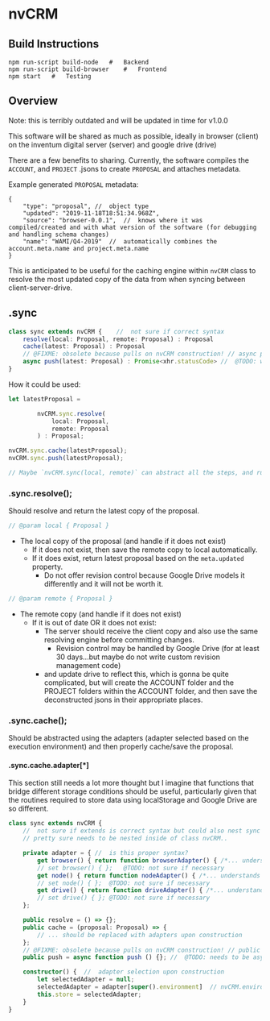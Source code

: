 # nvCRM

## Build Instructions

```shell
npm run-script build-node   #   Backend
npm run-script build-browser    #   Frontend
npm start   #   Testing
```

## Overview

Note: this is terribly outdated and will be updated in time for v1.0.0

This software will be shared as much as possible, ideally in browser (client) on the inventum digital server (server) and google drive (drive)

There are a few benefits to sharing. Currently, the software compiles the `ACCOUNT`, and `PROJECT` .jsons to create `PROPOSAL` and attaches metadata.

Example generated `PROPOSAL` metadata:
```jsonc
{
	"type": "proposal", //  object type
	"updated": "2019-11-18T18:51:34.968Z",
	"source": "browser-0.0.1",  //  knows where it was compiled/created and with what version of the software (for debugging and handling schema changes)
	"name": "WAMI/Q4-2019"  //  automatically combines the account.meta.name and project.meta.name
}
```

This is anticipated to be useful for the caching engine within `nvCRM` class to resolve the most updated copy of the data from when syncing between client-server-drive.

## .sync
```typescript
class sync extends nvCRM {    //  not sure if correct syntax
    resolve(local: Proposal, remote: Proposal) : Proposal
    cache(latest: Proposal) : Proposal
    // @FIXME: obsolete because pulls on nvCRM construction! // async pull(latest: Proposal) : Promise<Proposal> //  @TODO: not sure if necessary
    async push(latest: Proposal) : Promise<xhr.statusCode> //  @TODO: what is the return value? the statuscode?
}

```
How it could be used:
```typescript
let latestProposal =

        nvCRM.sync.resolve(
            local: Proposal,
            remote: Proposal
        ) : Proposal;

nvCRM.sync.cache(latestProposal);
nvCRM.sync.push(latestProposal);

// Maybe `nvCRM.sync(local, remote)` can abstract all the steps, and run the resolve, store and sync routines in series?
```

### .sync.resolve();
Should resolve and return the latest copy of the proposal.

```typescript
// @param local { Proposal }
```

+ The local copy of the proposal (and handle if it does not exist)
  + If it does not exist, then save the remote copy to local automatically.
  + If it does exist, return latest proposal based on the `meta.updated` property.
    + Do not offer revision control because Google Drive models it differently and it will not be worth it.

```typescript
// @param remote { Proposal }
```

+ The remote copy (and handle if it does not exist)
  + If it is out of date OR it does not exist:
    + The server should receive the client copy and also use the same resolving engine before committing changes.
      + Revision control may be handled by Google Drive (for at least 30 days...but maybe do not write custom revision management code)
    + and update drive to reflect this, which is gonna be quite complicated, but will create the ACCOUNT folder and the PROJECT folders within the ACCOUNT folder, and then save the deconstructed jsons in their appropriate places.

### .sync.cache();
Should be abstracted using the adapters (adapter selected based on the execution environment) and then properly cache/save the proposal.

#### .sync.cache.adapter[*]
This section still needs a lot more thought but I imagine that functions that bridge different storage conditions should be useful, particularly given that the routines required to store data using localStorage and Google Drive are so different.

```typescript
class sync extends nvCRM {
    //  not sure if extends is correct syntax but could also nest sync inside of class nvCRM.
    // pretty sure needs to be nested inside of class nvCRM..

    private adapter = { //  is this proper syntax?
        get browser() { return function browserAdapter() { /*... understands how to work with localStorage */ } };
        // set browser() { };   @TODO: not sure if necessary
        get node() { return function nodeAdapter() { /*... understands how to work with JSON file storage and fs.write */ } };
        // set node() { };  @TODO: not sure if necessary
        get drive() { return function driveAdapter() { /*... understands how to work with DriveApp.Folder, DriveApp.File etc. Might have to be async which could be interesting.  */ } };
        // set drive() { }; @TODO: not sure if necessary
    };

	public resolve = () => {};
	public cache = (proposal: Proposal) => {
        // ... should be replaced with adapters upon construction
    };
    // @FIXME: obsolete because pulls on nvCRM construction! // public pull = async function pull () {}; //  @TODO: needs to be async
    public push = async function push () {}; //  @TODO: needs to be async

    constructor() {  //  adapter selection upon construction
        let selectedAdapter = null;
        selectedAdapter = adapter[super().environment]  // nvCRM.environment
        this.store = selectedAdapter;
    }
}
```